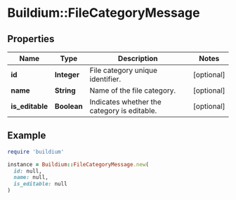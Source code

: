 # Buildium::FileCategoryMessage

## Properties

| Name | Type | Description | Notes |
| ---- | ---- | ----------- | ----- |
| **id** | **Integer** | File category unique identifier. | [optional] |
| **name** | **String** | Name of the file category. | [optional] |
| **is_editable** | **Boolean** | Indicates whether the category is editable. | [optional] |

## Example

```ruby
require 'buildium'

instance = Buildium::FileCategoryMessage.new(
  id: null,
  name: null,
  is_editable: null
)
```

